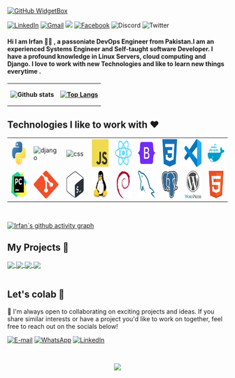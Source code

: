 
[![GitHub WidgetBox](https://github-widgetbox.vercel.app/api/profile?username=yeazin&data=followers,repositories,stars,commits&theme=viridescent)](https://github.com/irfanaslam-me)
<!-- <h3 align ="center"> <strong> Let`s Code.Build & FUN </strong> </h3>  -->



[![LinkedIn](https://img.shields.io/badge/linkedin-%230077B5.svg?style=for-the-badge&logo=linkedin&logoColor=white)](https://www.linkedin.com/in/irfanaslam-me/)
[![Gmail](https://img.shields.io/badge/%20-Send%20Mail-black?color=14171A&labelColor=ef5350&logo=gmail&logoColor=ffffff&style=for-the-badge)](mailto:engr.irfan641@gmail.com)
![](https://komarev.com/ghpvc/?username=yeazin&color=brightgreen&style=for-the-badge)
[![Facebook](https://img.shields.io/badge/Facebook-%231877F2.svg?style=for-the-badge&logo=Facebook&logoColor=white)](https://facebook.com/irfanaslam.me)
![Discord](https://img.shields.io/badge/Discord-%235865F2.svg?style=for-the-badge&logo=discord&logoColor=white)
![Twitter](https://img.shields.io/badge/Twitter-%231DA1F2.svg?style=for-the-badge&logo=Twitter&logoColor=white)

<h4>Hi I am Irfan 💇‍♂️ , a passoniate DevOps Engineer from Pakistan.I am an experienced Systems Engineer and Self-taught software Developer. I have a profound knowledge in Linux Servers, cloud computing and Django. I love to work with new Technologies and like to learn new things everytime .<h4>

 <table align="center" width="100%" height="100%" >
   <tr>
     <td> 
  
![Github stats](https://github-readme-stats.vercel.app/api?username=irfanaslam-me&theme=radical&show_icons=true&count_private=true&hide=issues) </td>
     <td> [![Top Langs](https://github-readme-stats.vercel.app/api/top-langs/?username=irfanaslam-me&theme=radical&layout=compact)](https://github.com/irfanaslam-me) </td>
   </tr>
  </table>
  



  
<h2> Technologies I like to work with ❤️</h2>
 <table width="100% height="100%" align="center">
   <tr>
      <td>
        <img alt="python" height=64px src="https://raw.githubusercontent.com/devicons/devicon/master/icons/python/python-original.svg">
     </td>
     <td>
      <img alt="django" height=64px src="https://cdn.worldvectorlogo.com/logos/django.svg">
     </td>
          <td align="center">
       <img alt="css" height=64px src= "https://storage.caktusgroup.com/media/blog-images/drf-logo2.png">
     </td>
      <td align="center">
      <img alt="javascript" height=64px src="https://raw.githubusercontent.com/devicons/devicon/master/icons/javascript/javascript-original.svg">
    </td>
          <td align="center">
       <img alt="React" height=64px src="https://github.com/devicons/devicon/blob/master/icons/react/react-original.svg">
     </td> 
     <td align="center">
      <img alt="bootstrap" height=64px src="https://raw.githubusercontent.com/devicons/devicon/master/icons/bootstrap/bootstrap-plain.svg">
    </td>
     <td align="center">
       <img alt="css" height=64px src= "https://github.com/devicons/devicon/blob/master/icons/css3/css3-plain.svg">
     </td>
     <td align="center">
       <img alt="vscode" height=64px src="https://github.com/devicons/devicon/blob/master/icons/vscode/vscode-original.svg">
     </td> 
      <td align="center">
       <img alt="docker" height=64px src="https://github.com/devicons/devicon/blob/master/icons/docker/docker-plain.svg">
     </td> 
   </tr>
   <tr>
          <td align="center">
       <img alt="pycahrm" height=64px src="https://github.com/devicons/devicon/blob/master/icons/pycharm/pycharm-original.svg">
     </td> 
     <td align="center">
       <img alt="git" height=64px src="https://github.com/devicons/devicon/blob/master/icons/git/git-original.svg">
     </td>
        <td align="center">
       <img alt="bash" height=64px src="https://github.com/devicons/devicon/blob/master/icons/bash/bash-plain.svg">
     </td>
    <td align="center">
       <img alt="linux" height=64px src="https://github.com/devicons/devicon/blob/master/icons/linux/linux-original.svg">
     </td>   
    <td align="center">
       <img alt="sql" height=64px src="https://github.com/devicons/devicon/blob/master/icons/debian/debian-original.svg">
     </td> 
       <td align="center">
       <img alt="debian" height=64px src="https://github.com/devicons/devicon/blob/master/icons/mysql/mysql-original.svg">
     </td> 
       <td align="center">
       <img alt="Posql" height=64px src="https://github.com/devicons/devicon/blob/master/icons/postgresql/postgresql-original.svg">
     </td>  
    <td align="center">
       <img alt="wordpress" height=64px src="https://github.com/devicons/devicon/blob/master/icons/wordpress/wordpress-original.svg">
     </td> 
     <td align="center">
       <img alt="html5" height=64px src="https://github.com/devicons/devicon/blob/master/icons/html5/html5-original.svg">
     </td> 
   </tr>

 </table>
 
<br>




[![Irfan`s github activity graph](https://github-readme-activity-graph.vercel.app/graph?username=irfanaslam-me&theme=github-compact)](https://github.com/irfanaslam-me/github-readme-activity-graph)


 
 
<h2> My Projects 📁</h2>
<a href="https://github.com/yeazin/Movement-Pass-Clone">
  <img align="center" src="https://github-readme-stats.vercel.app/api/pin/?username=yeazin&theme=react&repo=Movement-Pass-Clone" />
</a>
<a href="https://github.com/yeazin/Multi-Authors-advanced-Django-Blog">
  <img align="center" src="https://github-readme-stats.vercel.app/api/pin/?username=yeazin&theme=react&repo=Multi-Authors-advanced-Django-Blog" />
</a>
 <a href="https://github.com/yeazin/Stackoverflow-Clone">
  <img align="center" src="https://github-readme-stats.vercel.app/api/pin/?username=yeazin&theme=react&repo=Stackoverflow-Clone" />
</a>
 <a href="https://github.com/yeazin/Zooming-cls">
  <img align="center" src="https://github-readme-stats.vercel.app/api/pin/?username=yeazin&theme=react&repo=Zooming-cls" />
</a>

<br>
<br>

## Let's colab 🚀

🌟 I'm always open to collaborating on exciting projects and ideas. If you share similar interests or have a project you'd like to work on together, feel free to reach out on the socials below!

<p>
  <a href="mailto:naz.yeasin@gmail.com" target="_blank"><img alt="E-mail" src="https://img.shields.io/badge/-Gmail-ea4335?style=flat-square&logo=Gmail&logoColor=white" /></a>
  <a href="wa.me/01672834142" target="_blank"><img alt="WhatsApp" src="https://img.shields.io/badge/-WhatsApp-42e35f?style=flat-square&logo=whatsapp&logoColor=white" /></a>
  <a href="https://linkedin.com/in/yeazin" target="_blank"><img alt="LinkedIn" src="https://img.shields.io/badge/-LinkedIn-007ACC?style=flat-square&logo=linkedin&logoColor=white" />
</p>


<br>

 <p align="center">
  <img src="https://capsule-render.vercel.app/api?type=waving&color=gradient&height=80&section=footer"/>
</p>
<!--
**yeazin/yeazin** is a ✨ _special_ ✨ repository because its `README.md` (this file) appears on your GitHub profile.

Here are some ideas to get you started:

 🔭 I’m currently working on ...##Python & Django
- 🌱 I’m currently learning ...
- 👯 I’m looking to collaborate on ...
- 🤔 I’m looking for help with ...
- 💬 Ask me about ...
- 📫 How to reach me: ...
- 😄 Pronouns: ...
- ⚡ Fun fact: ...
<a href="https://github.com/yeazin/stargazers"><img src="https://img.shields.io/github/stars/yeazin" alt="Stars Badge"/></a>

-->
